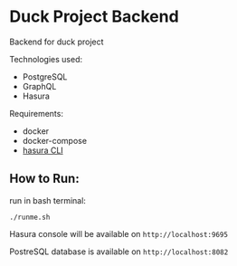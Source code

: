 # Duck Project Backend

Backend for duck project

Technologies used:

- PostgreSQL
- GraphQL
- Hasura

Requirements:

- docker
- docker-compose
- [hasura CLI](https://hasura.io/docs/latest/graphql/core/hasura-cli/install-hasura-cli.html#install-hasura-cli)

## How to Run:

run in bash terminal:

```
./runme.sh
```

Hasura console will be available on `http://localhost:9695`

PostreSQL database is available on `http://localhost:8082`
